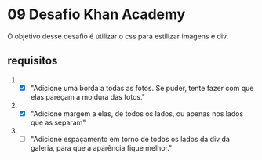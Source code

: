 # 09 Desafio Khan Academy
O objetivo desse desafio é utilizar o css para estilizar imagens e div. 
## requisitos 
1. - [x] "Adicione uma borda a todas as fotos. Se puder, tente fazer com que elas pareçam a moldura das fotos."
2. - [x] "Adicione margem a elas, de todos os lados, ou apenas nos lados que as separam"
3. - [ ] "Adicione espaçamento em torno de todos os lados da div da galeria, para que a aparência fique melhor."